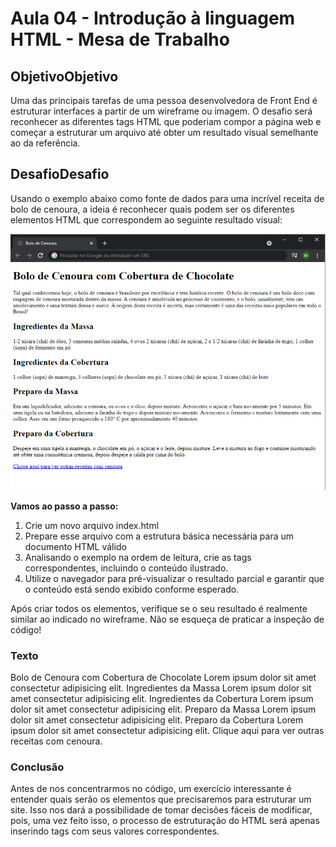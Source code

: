 # Aula 04 - Introdução à linguagem HTML - Mesa de Trabalho

## ObjetivoObjetivo

Uma das principais tarefas de uma pessoa desenvolvedora de Front End é estruturar interfaces a partir de um wireframe ou imagem. O desafio será reconhecer as diferentes tags HTML que poderiam compor a página web e começar a estruturar um arquivo até obter um resultado visual semelhante ao da referência.

## DesafioDesafio

Usando o exemplo abaixo como fonte de dados para uma incrível receita de bolo de cenoura, a ideia é reconhecer quais podem ser os diferentes elementos HTML que correspondem ao seguinte resultado visual:

![Bolo de cenoura](imgs/bolodecenoura.png 'Bolo de cenoura')

**Vamos ao passo a passo:**

1. Crie um novo arquivo index.html
2. Prepare esse arquivo com a estrutura básica necessária para um documento HTML válido
3. Analisando o exemplo na ordem de leitura, crie as tags correspondentes, incluindo o conteúdo ilustrado.
4. Utilize o navegador para pré-visualizar o resultado parcial e garantir que o conteúdo está sendo exibido conforme esperado.

Após criar todos os elementos, verifique se o seu resultado é realmente similar ao indicado no wireframe. Não se esqueça de praticar a inspeção de código!

### Texto

Bolo de Cenoura com Cobertura de Chocolate
Lorem ipsum dolor sit amet consectetur adipisicing elit.
Ingredientes da Massa
Lorem ipsum dolor sit amet consectetur adipisicing elit.
Ingredientes da Cobertura
Lorem ipsum dolor sit amet consectetur adipisicing elit.
Preparo da Massa
Lorem ipsum dolor sit amet consectetur adipisicing elit.
Preparo da Cobertura
Lorem ipsum dolor sit amet consectetur adipisicing elit.
Clique aqui para ver outras receitas com cenoura.

### Conclusão

Antes de nos concentrarmos no código, um exercício interessante é entender quais serão os elementos que precisaremos para estruturar um site. Isso nos dará a possibilidade de tomar decisões fáceis de modificar, pois, uma vez feito isso, o processo de estruturação do HTML será apenas inserindo tags com seus valores correspondentes.
